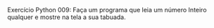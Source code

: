 Exercício Python 009: Faça um programa que leia um número Inteiro qualquer e mostre na tela a sua tabuada.
